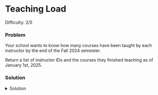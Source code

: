 # Teaching Load
Difficulty: 2/5

### Problem
Your school wants to know how many courses have been taught by each instructor by the end of the Fall 2024 semester.

Return a list of instructor IDs and the courses they finished teaching as of January 1st, 2025.

### Solution
<details>
  <summary>Solution</summary>

  ```SQL
select instructorid, count(*) from courses
WHERE EndDate < '2025-01-01'
GROUP BY InstructorId
  ```
  
</details>